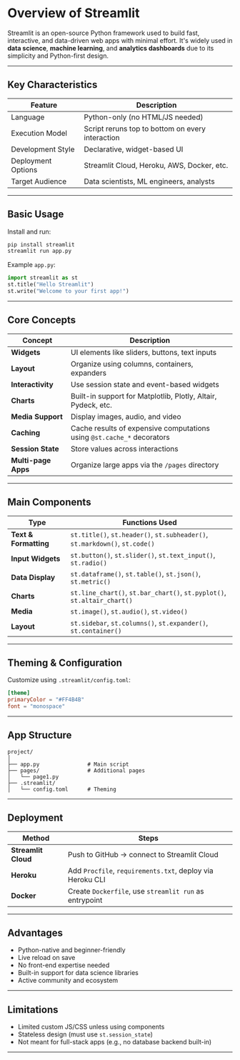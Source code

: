 # Overview of **Streamlit**

Streamlit is an open-source Python framework used to build fast, interactive, and data-driven web apps with minimal effort. It's widely used in **data science**, **machine learning**, and **analytics dashboards** due to its simplicity and Python-first design.

---

## Key Characteristics

| Feature                   | Description                                                                 |
|---------------------------|-----------------------------------------------------------------------------|
| Language                  | Python-only (no HTML/JS needed)                                             |
| Execution Model           | Script reruns top to bottom on every interaction                           |
| Development Style         | Declarative, widget-based UI                                                |
| Deployment Options        | Streamlit Cloud, Heroku, AWS, Docker, etc.                                  |
| Target Audience           | Data scientists, ML engineers, analysts                                     |

---

## Basic Usage

Install and run:

```bash
pip install streamlit
streamlit run app.py
```

Example `app.py`:
```python
import streamlit as st
st.title("Hello Streamlit")
st.write("Welcome to your first app!")
```

---

## Core Concepts

| Concept            | Description                                                                 |
|--------------------|-----------------------------------------------------------------------------|
| **Widgets**        | UI elements like sliders, buttons, text inputs                              |
| **Layout**         | Organize using columns, containers, expanders                               |
| **Interactivity**  | Use session state and event-based widgets                                   |
| **Charts**         | Built-in support for Matplotlib, Plotly, Altair, Pydeck, etc.               |
| **Media Support**  | Display images, audio, and video                                            |
| **Caching**        | Cache results of expensive computations using `@st.cache_*` decorators      |
| **Session State**  | Store values across interactions                                            |
| **Multi-page Apps**| Organize large apps via the `/pages` directory                              |

---

## Main Components

| Type                | Functions Used                                                             |
|---------------------|----------------------------------------------------------------------------|
| **Text & Formatting** | `st.title()`, `st.header()`, `st.subheader()`, `st.markdown()`, `st.code()` |
| **Input Widgets**     | `st.button()`, `st.slider()`, `st.text_input()`, `st.radio()`               |
| **Data Display**      | `st.dataframe()`, `st.table()`, `st.json()`, `st.metric()`                  |
| **Charts**            | `st.line_chart()`, `st.bar_chart()`, `st.pyplot()`, `st.altair_chart()`    |
| **Media**             | `st.image()`, `st.audio()`, `st.video()`                                   |
| **Layout**            | `st.sidebar`, `st.columns()`, `st.expander()`, `st.container()`            |

---

## Theming & Configuration

Customize using `.streamlit/config.toml`:

```toml
[theme]
primaryColor = "#FF4B4B"
font = "monospace"
```

---

## App Structure

```plaintext
project/
│
├── app.py               # Main script
├── pages/               # Additional pages
│   └── page1.py
├── .streamlit/
│   └── config.toml      # Theming
```

---

## Deployment

| Method              | Steps                                                                 |
|---------------------|-----------------------------------------------------------------------|
| **Streamlit Cloud** | Push to GitHub → connect to Streamlit Cloud                          |
| **Heroku**          | Add `Procfile`, `requirements.txt`, deploy via Heroku CLI            |
| **Docker**          | Create `Dockerfile`, use `streamlit run` as entrypoint               |

---

## Advantages

- Python-native and beginner-friendly
- Live reload on save
- No front-end expertise needed
- Built-in support for data science libraries
- Active community and ecosystem

---

## Limitations

- Limited custom JS/CSS unless using components
- Stateless design (must use `st.session_state`)
- Not meant for full-stack apps (e.g., no database backend built-in)

---
